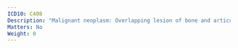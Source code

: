 ```yaml
---
ICD10: C408
Description: "Malignant neoplasm: Overlapping lesion of bone and articular cartilage of limbs"
Matters: No
Weight: 0
---
```

